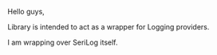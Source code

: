 ﻿Hello guys,

Library is intended to act as a wrapper for Logging providers.

I am wrapping over SeriLog itself.
